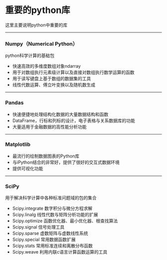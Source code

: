 # 重要的python库
这里主要说明python中重要的库

----
### Numpy（Numerical Python）
python科学计算的基础包
- 快速高效的多维度数组对象ndarray
- 用于对数组执行元素级计算以及直接对数组执行数学运算的函数
- 用于读写键盘上基于数组的数据集的工具
- 线性代数运算、傅立叶变换以及随机数生成


----
### Pandas
- 快速便捷地处理结构化数据的大量数据结构和函数
- DataFrame，行标和列标的设计，电子表格与关系数据库的功能
- 大量适用于金融数据的高性能分析功能


---
### Matplotlib
- 最流行的绘制数据图表的Python库
- 与iPython结合的非常好，提供了很好的交互式数据环境
- 提供可视化功能

---
### SciPy

用于解决科学计算中各种标准问题域的包的集合
- Scipy.integrate 数字积分与微分方程求解
- Scipy.linalg    线性代数与矩阵分析功能的扩展
- Scipy.optimize  函数优化器、最小优化器、根查找算法
- Scipy.signal    信号处理工具
- Scipy.sparse    虚数矩阵与虚数线性系统
- Scipy.special   常用数据函数扩展
- Scipy.stats     常用标准连续和离散分布函数
- Scipy.weave     利用内联c语言计算函数运算的工具